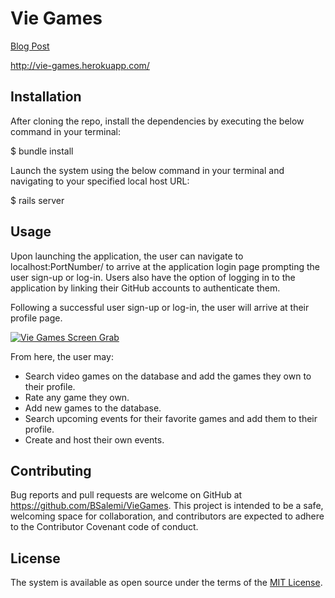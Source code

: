 # Vie Games 

[Blog Post](https://bsalemi.github.io/rails_portfolio_project_and_using_scope_methods)

http://vie-games.herokuapp.com/

## Installation 

After cloning the repo, install the dependencies by executing the below command in your terminal:

$ bundle install

Launch the system using the below command in your terminal and navigating to your specified local host URL:

$ rails server

## Usage 

Upon launching the application, the user can navigate to localhost:PortNumber/ to arrive at the application login page prompting the user sign-up or log-in. Users also have the option of logging in to the application by linking their GitHub accounts to authenticate them.

Following a successful user sign-up or log-in, the user will arrive at their profile page.

[![Vie Games Screen Grab](https://i.imgur.com/vAkzqNE.png)](https://vimeo.com/353279251)

From here, the user may:
  - Search video games on the database and add the games they own to their profile.
  - Rate any game they own. 
  - Add new games to the database.
  - Search upcoming events for their favorite games and add them to their profile.
  - Create and host their own events.


## Contributing 

Bug reports and pull requests are welcome on GitHub at https://github.com/BSalemi/VieGames. This project is intended to be a safe, welcoming space for collaboration, and contributors are expected to adhere to the Contributor Covenant code of conduct.

## License 

The system is available as open source under the terms of the [MIT License](https://opensource.org/licenses/MIT).


